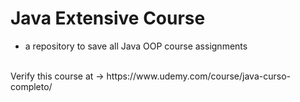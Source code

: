 # Java Extensive Course
- a repository to save all Java OOP course assignments
<br>
Verify this course at -> https://www.udemy.com/course/java-curso-completo/
